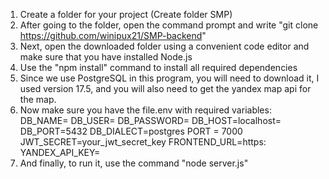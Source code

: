 1) Create a folder for your project (Create folder SMP)
2) After going to the folder, open the command prompt and write "git clone https://github.com/winipux21/SMP-backend"
3) Next, open the downloaded folder using a convenient code editor and make sure that you have installed Node.js
4) Use the "npm install" command to install all required dependencies
5) Since we use PostgreSQL in this program, you will need to download it, I used version 17.5, and you will also need to get the yandex map api for the map.
6) Now make sure you have the file.env with required variables:
DB_NAME=
DB_USER=
DB_PASSWORD=
DB_HOST=localhost=
DB_PORT=5432
DB_DIALECT=postgres
PORT = 7000
JWT_SECRET=your_jwt_secret_key
FRONTEND_URL=https: 
YANDEX_API_KEY= 
7) And finally, to run it, use the command "node server.js"
